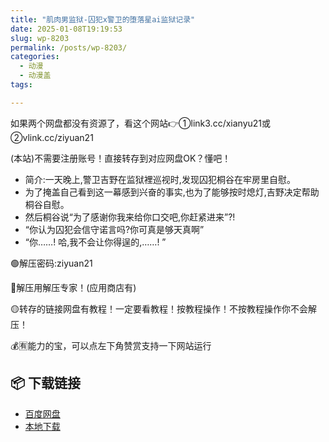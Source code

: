 ```yaml
---
title: "肌肉男监狱-囚犯x警卫的堕落星ai监狱记录"
date: 2025-01-08T19:19:53
slug: wp-8203
permalink: /posts/wp-8203/
categories:
  - 动漫
  - 动漫盖
tags:

---
```


如果两个网盘都没有资源了，看这个网站👉①link3.cc/xianyu21或②vlink.cc/ziyuan21

(本站)不需要注册账号！直接转存到对应网盘OK？懂吧！

*   简介:一天晚上,警卫吉野在监狱裡巡视时,发现囚犯桐谷在牢房里自慰。
*   为了掩盖自己看到这一幕感到兴奋的事实,也为了能够按时熄灯,吉野决定帮助桐谷自慰。
*   然后桐谷说“为了感谢你我来给你口交吧,你赶紧进来”?!
*   “你认为囚犯会信守诺言吗?你可真是够天真啊”
*   “你……! 哈,我不会让你得逞的,……! ”

🟢解压密码:ziyuan21

🔵解压用解压专家！(应用商店有)

🟡转存的链接网盘有教程！一定要看教程！按教程操作！不按教程操作你不会解压！

💰🈶能力的宝，可以点左下角赞赏支持一下网站运行

## 📦 下载链接
- [百度网盘](https://blziyuan21.com/pay-download/8203?key=aea1e27658&down_id=0)
- [本地下载](https://blziyuan21.com/pay-download/8203?key=aea1e27658&down_id=1)

